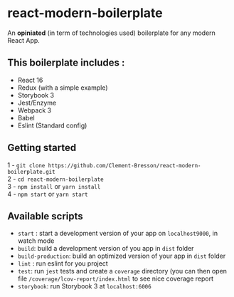 # react-modern-boilerplate

An **opiniated** (in term of technologies used) boilerplate for any modern React App.

## This boilerplate includes :
- React 16
- Redux (with a simple example)
- Storybook 3
- Jest/Enzyme
- Webpack 3
- Babel
- Eslint (Standard config)
 
## Getting started
 
1 - `git clone https://github.com/Clement-Bresson/react-modern-boilerplate.git`  
2 - `cd react-modern-boilerplate`  
3 - `npm install` or `yarn install`  
4 - `npm start` or `yarn start` 
 
  ## Available scripts
  
- `start` : start a development version of your app on `localhost9000`, in watch mode  
- `build`: build a development version of you app in `dist` folder  
- `build-production`: build an optimized version of your app in `dist` folder  
- `lint` : run eslint for you project  
- `test`: run `jest` tests and create a `coverage` directory (you can then open file `/coverage/lcov-report/index.html` to see nice coverage report  
- `storybook`: run Storybook 3 at `localhost:6006`  
  
  
  
    
 
 
